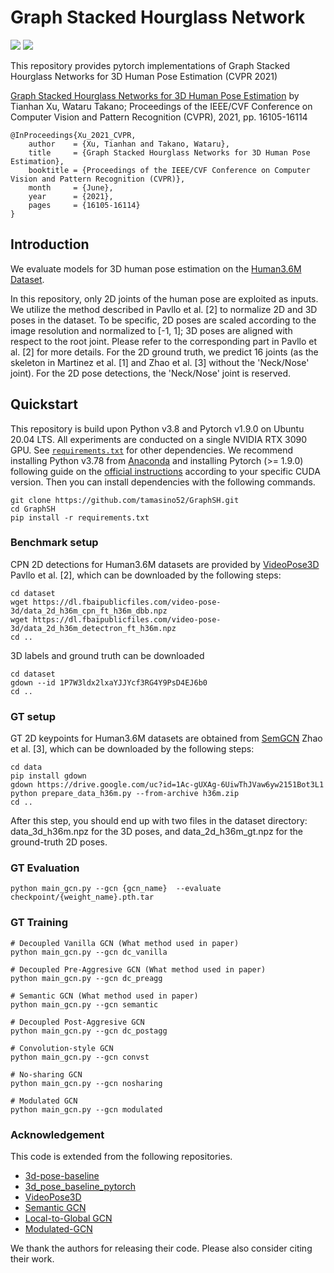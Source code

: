 # Graph Stacked Hourglass Network
<a href="https://hits.seeyoufarm.com"><img src="https://hits.seeyoufarm.com/api/count/incr/badge.svg?url=https%3A%2F%2Fgithub.com%2Ftamasino52%2FGraphSH&count_bg=%2379C83D&title_bg=%23555555&icon=&icon_color=%23E7E7E7&title=hits&edge_flat=true"/></a>
<img src="https://img.shields.io/badge/PyTorch-EE4C2C?style=flat-square&logo=Pytorch&logoColor=white"/></a>

This repository provides pytorch implementations of Graph Stacked Hourglass Networks for 3D Human Pose Estimation (CVPR 2021)


[Graph Stacked Hourglass Networks for 3D Human Pose Estimation](https://arxiv.org/pdf/2103.16385.pdf) by Tianhan Xu, Wataru Takano; Proceedings of the IEEE/CVF Conference on Computer Vision and Pattern Recognition (CVPR), 2021, pp. 16105-16114

```
@InProceedings{Xu_2021_CVPR,
    author    = {Xu, Tianhan and Takano, Wataru},
    title     = {Graph Stacked Hourglass Networks for 3D Human Pose Estimation},
    booktitle = {Proceedings of the IEEE/CVF Conference on Computer Vision and Pattern Recognition (CVPR)},
    month     = {June},
    year      = {2021},
    pages     = {16105-16114}
}
```

## Introduction

We evaluate models for 3D human pose estimation on the [Human3.6M Dataset](http://vision.imar.ro/human3.6m/).

In this repository, only 2D joints of the human pose are exploited as inputs. We utilize the method described in Pavllo et al. [2] to normalize 2D and 3D poses in the dataset. To be specific, 2D poses are scaled according to the image resolution and normalized to [-1, 1]; 3D poses are aligned with respect to the root joint. Please refer to the corresponding part in Pavllo et al. [2] for more details. For the 2D ground truth, we predict 16 joints (as the skeleton in Martinez et al. [1] and Zhao et al. [3] without the 'Neck/Nose' joint). For the 2D pose detections, the 'Neck/Nose' joint is reserved. 


## Quickstart

This repository is build upon Python v3.8 and Pytorch v1.9.0 on Ubuntu 20.04 LTS. All experiments are conducted on a single NVIDIA RTX 3090 GPU. See [`requirements.txt`](requirements.txt) for other dependencies. We recommend installing Python v3.78 from [Anaconda](https://www.anaconda.com/) and installing Pytorch (>= 1.9.0) following guide on the [official instructions](https://pytorch.org/) according to your specific CUDA version. Then you can install dependencies with the following commands.

```
git clone https://github.com/tamasino52/GraphSH.git
cd GraphSH
pip install -r requirements.txt
```

### Benchmark setup
CPN 2D detections for Human3.6M datasets are provided by [VideoPose3D](https://github.com/facebookresearch/VideoPose3D) Pavllo et al. [2], which can be downloaded by the following steps:

```
cd dataset
wget https://dl.fbaipublicfiles.com/video-pose-3d/data_2d_h36m_cpn_ft_h36m_dbb.npz
wget https://dl.fbaipublicfiles.com/video-pose-3d/data_2d_h36m_detectron_ft_h36m.npz
cd ..
```

3D labels and ground truth can be downloaded
```
cd dataset
gdown --id 1P7W3ldx2lxaYJJYcf3RG4Y9PsD4EJ6b0
cd ..
```

### GT setup 

GT 2D keypoints for Human3.6M datasets are obtained from [SemGCN](https://github.com/garyzhao/SemGCN) Zhao et al. [3], which can be downloaded by the following steps:
```
cd data
pip install gdown
gdown https://drive.google.com/uc?id=1Ac-gUXAg-6UiwThJVaw6yw2151Bot3L1
python prepare_data_h36m.py --from-archive h36m.zip
cd ..
```
After this step, you should end up with two files in the dataset directory: data_3d_h36m.npz for the 3D poses, and data_2d_h36m_gt.npz for the ground-truth 2D poses.

### GT Evaluation 
```
python main_gcn.py --gcn {gcn_name}  --evaluate checkpoint/{weight_name}.pth.tar
```

### GT Training 
```
# Decoupled Vanilla GCN (What method used in paper)
python main_gcn.py --gcn dc_vanilla

# Decoupled Pre-Aggresive GCN (What method used in paper)
python main_gcn.py --gcn dc_preagg

# Semantic GCN (What method used in paper)
python main_gcn.py --gcn semantic

# Decoupled Post-Aggresive GCN
python main_gcn.py --gcn dc_postagg

# Convolution-style GCN
python main_gcn.py --gcn convst

# No-sharing GCN
python main_gcn.py --gcn nosharing

# Modulated GCN
python main_gcn.py --gcn modulated
```

### Acknowledgement
This code is extended from the following repositories.
- [3d-pose-baseline](https://github.com/una-dinosauria/3d-pose-baseline)
- [3d_pose_baseline_pytorch](https://github.com/weigq/3d_pose_baseline_pytorch)
- [VideoPose3D](https://github.com/facebookresearch/VideoPose3D)
- [Semantic GCN](https://github.com/garyzhao/SemGCN)
- [Local-to-Global GCN](https://github.com/vanoracai/Exploiting-Spatial-temporal-Relationships-for-3D-Pose-Estimation-via-Graph-Convolutional-Networks)
- [Modulated-GCN](https://github.com/ZhimingZo/Modulated-GCN)

We thank the authors for releasing their code. Please also consider citing their work.
